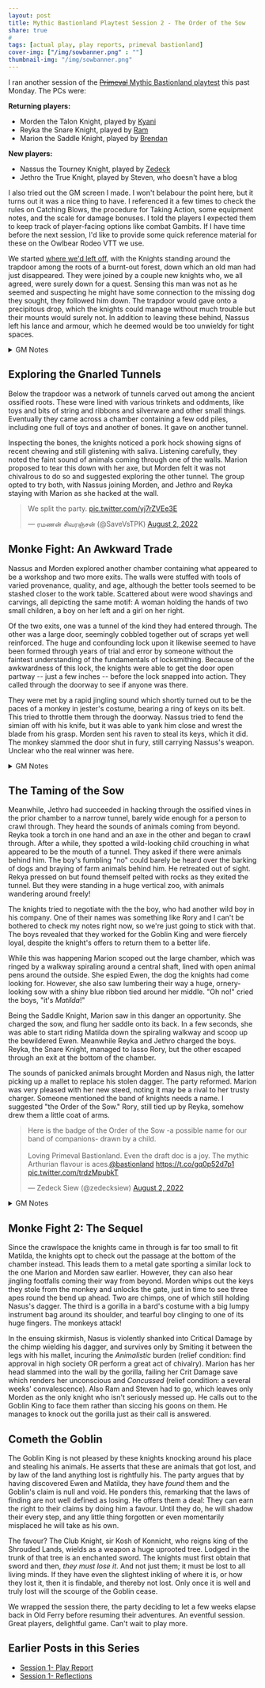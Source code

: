 ```yaml
---
layout: post
title: Mythic Bastionland Playtest Session 2 - The Order of the Sow
share: true
#
tags: [actual play, play reports, primeval bastionland]
cover-img: ["/img/sowbanner.png" : ""]
thumbnail-img: "/img/sowbanner.png" 
---
```

I ran another session of the [~~Primeval~~ Mythic Bastionland playtest](https://www.bastionland.com/2022/07/primeval-bastionland-playtest.html) this past Monday. The PCs were:

**Returning players:**
- Morden the Talon Knight, played by [Kyani](http://noisesanssignal.blogspot.com/)
- Reyka the Snare Knight, played by [Ram](https://save.vs.totalpartykill.ca/)
- Marion the Saddle Knight, played by [Brendan](https://www.necropraxis.com/)

**New players:**
- Nassus the Tourney Knight, played by [Zedeck](https://zedecksiew.tumblr.com/)
- Jethro the True Knight, played by Steven, who doesn't have a blog

I also tried out the GM screen I made. I won't belabour the point here, but it turns out it was a nice thing to have. I referenced it a few times to check the rules on Catching Blows, the procedure for Taking Action, some equipment notes, and the scale for damage bonuses. I told the players I expected them to keep track of player-facing options like combat Gambits. If I have time before the next session, I'd like to provide some quick reference material for these on the Owlbear Rodeo VTT we use.

We started [where we'd left off](https://todistantlands.github.io/2022/07/26/primeval-playtest.html), with the Knights standing around the trapdoor among the roots of a burnt-out forest, down which an old man had just disappeared. They were joined by a couple new knights who, we all agreed, were surely down for a quest. Sensing this man was not as he seemed and suspecting he might have some connection to the missing dog they sought, they followed him down. The trapdoor would gave onto a precipitous drop, which the knights could manage without much trouble but their mounts would surely not. In addition to leaving these behind, Nassus left his lance and armour, which he deemed would be too unwieldy for tight spaces.

<details>
 <summary>GM Notes</summary>
 <p>Here Brendan/Marion expressed some concern that the mounts might be stolen or lost if left unattended. It occured to me that there might be cause of a Luck roll once the returns to determine if their steeds are still there. On the other hand, I'm not sure I want this to be a game about the kind the of logistical paranoia that can sometimes consume so much OSR playtime. Fundamentally, it felt like The Quest Was the Thing. I'm not totally satisfied with that answer, though, and would like to give it some more thought in the future.</p>
 </details>

## Exploring the Gnarled Tunnels
Below the trapdoor was a network of tunnels carved out among the ancient ossified roots. These were lined with various trinkets and oddments, like toys and bits of string and ribbons and silverware and other small things. Eventually they came across a chamber containing a few odd piles, including one full of toys and another of bones. It gave on another tunnel.

Inspecting the bones, the knights noticed a pork hock showing signs of recent chewing and still glistening with saliva. Listening carefully, they noted the faint sound of animals coming through one of the walls. Marion proposed to tear this down with her axe, but Morden felt it was not chivalrous to do so and suggested exploring the other tunnel. The group opted to try both, with Nassus joining Morden, and Jethro and Reyka staying with Marion as she hacked at the wall.

<blockquote class="twitter-tweet" data-conversation="none" data-dnt="true"><p lang="en" dir="ltr">We split the party. <a href="https://t.co/yj7rZVEe3E">pic.twitter.com/yj7rZVEe3E</a></p>&mdash; ரமணன் சிவரஞ்சன் (@SaveVsTPK) <a href="https://twitter.com/SaveVsTPK/status/1554262926420238338?ref_src=twsrc%5Etfw">August 2, 2022</a></blockquote> <script async src="https://platform.twitter.com/widgets.js" charset="utf-8"></script>

## Monke Fight: An Awkward Trade
Nassus and Morden explored another chamber containing what appeared to be a workshop and two more exits. The walls were stuffed with tools of varied provenance, quality, and age, although the better tools seemed to be stashed closer to the work table. Scattered about were wood shavings and carvings, all depicting the same motif: A woman holding the hands of two small children, a boy on her left and a girl on her right.

Of the two exits, one was a tunnel of the kind they had entered through. The other was a large door, seemingly cobbled together out of scraps yet well reinforced. The huge and confounding lock upon it likewise seemed to have been formed through years of trial and error by someone without the faintest understanding of the fundamentals of locksmithing. Because of the awkwardness of this lock, the knights were able to get the door open partway -- just a few inches -- before the lock snapped into action. They called  through the doorway to see if anyone was there.

They were met by a rapid jingling sound which shortly turned out to be the paces of a monkey in jester's costume, bearing a ring of keys on its belt. This tried to throttle them through the doorway. Nassus tried to fend the simian off with his knife, but it was able to yank him close and wrest the blade from his grasp. Morden sent his raven to steal its keys, which it did. The monkey slammed the door shut in fury, still carrying Nassus's weapon. Unclear who the real winner was here.

<details>
 <summary>GM Notes</summary>
 <p>One lesson learned from this session is monkeys are excellent enemies. They're clever, brutal, and deceptively powerful; A chimp with a knife is only slightly more dangerous than a chimp without a knife, but it is more threatening, and also depriving you of a knife. Monkeys are also extremely funny to dress up in incongruous costumes. 10/10 would use again.</p>
 </details>

## The Taming of the Sow
Meanwhile, Jethro had succeeded in hacking through the ossified vines in the prior chamber to a narrow tunnel, barely wide enough for a person to crawl through. They heard the sounds of animals coming from beyond. Reyka took a torch in one hand and an axe in the other and began to crawl through. After a while, they spotted a wild-looking child crouching in what appeared to be the mouth of a tunnel. They asked if there were animals behind him. The boy's fumbling "no" could barely be heard over the barking of dogs and braying of farm animals behind him. He retreated out of sight. Rekya pressed on but found themself pelted with rocks as they exited the tunnel. But they were standing in a huge vertical zoo, with animals wandering around freely!

The knights tried to negotiate with the the boy, who had another wild boy in his company. One of their names was something like Rory and I can't be bothered to check my notes right now, so we're just going to stick with that. The boys revealed that they worked for the Goblin King and were fiercely loyal, despite the knight's offers to return them to a better life.

While this was happening Marion scoped out the large chamber, which was ringed by a walkway spiraling around a central shaft, lined with open animal pens around the outside. She espied Ewen, the dog the knights had come looking for. However, she also saw lumbering their way a huge, ornery-looking sow with a shiny blue ribbon tied around her middle.  "Oh no!" cried the boys, "it's _Matilda_!"

Being the Saddle Knight, Marion saw in this danger an opportunity. She charged the sow, and flung her saddle onto its back. In a few seconds, she was able to start riding Matilda down the spiraling walkway and scoop up the bewildered Ewen. Meanwhile Reyka and Jethro charged the boys. Reyka, the Snare Knight, managed to lasso Rory, but the other escaped through an exit at the bottom of the chamber.

The sounds of panicked animals brought Morden and Nasus nigh, the latter picking up a mallet to replace his stolen dagger. The party reformed. Marion was very pleased with her new steed, noting it may be a rival to her trusty charger. Someone mentioned the band of knights needs a name. I suggested "the Order of the Sow." Rory, still tied up by Reyka, somehow drew them a little coat of arms.

<blockquote class="twitter-tweet" data-dnt="true"><p lang="en" dir="ltr">Here is the badge of the Order of the Sow -a possible name for our band of companions- drawn by a child.<br><br>Loving Primeval Bastionland. Even the draft doc is a joy. The mythic Arthurian flavour is aces.<a href="https://twitter.com/bastionland?ref_src=twsrc%5Etfw">@bastionland</a> <a href="https://t.co/gq0p52d7p1">https://t.co/gq0p52d7p1</a> <a href="https://t.co/trdzMpubkT">pic.twitter.com/trdzMpubkT</a></p>&mdash; Zedeck Siew (@zedecksiew) <a href="https://twitter.com/zedecksiew/status/1554300373565083648?ref_src=twsrc%5Etfw">August 2, 2022</a></blockquote> <script async src="https://platform.twitter.com/widgets.js" charset="utf-8"></script>

<details>
 <summary>GM Notes</summary>
 <p><i>Hey Alex, is the Goblin King different from the Goblin in the book?</i> No, I just accidentally threw that word in and didn't feel like backpeddling. The Goblin King is also the <i>only</i> goblin.</p>
 <p>Also, <a href="/2022/06/30/hog-school.html">pigs are almost as funny as monkeys.</a></p>
 </details>

## Monke Fight 2: The Sequel
Since the crawlspace the knights came in through is far too small to fit Matilda, the knights opt to check out the passage at the bottom of the chamber instead. This leads them to a metal gate sporting a similar lock to the one Marion and Morden saw earlier. However, they can also hear jingling footfalls coming their way from beyond. Morden whips out the keys they stole from the monkey and unlocks the gate, just in time to see three apes round the bend up ahead. Two are chimps, one of which still holding Nasus's dagger. The third is a gorilla in a bard's costume with a big lumpy instrument bag around its shoulder, and tearful boy clinging to one of its huge fingers. The monkeys attack!

In the ensuing skirmish, Nasus is violently shanked into Critical Damage by the chimp wielding his dagger, and survives only by Smiting it between the legs with his mallet, incuring the _Animalistic_ burden (relief condition: find approval in high society OR perform a great act of chivalry). Marion has her head slammed into the wall by the gorilla, failing her Crit Damage save which renders her unconscious and _Concussed_ (relief condition: a several weeks' convalescence). Also Ram and Steven had to go, which leaves only Morden as the only knight who isn't seriously messed up. He calls out to the Goblin King to face them rather than siccing his goons on them. He manages to knock out the gorilla just as their call is answered.

## Cometh the Goblin
The Goblin King is not pleased by these knights knocking around his place and stealing his animals. He asserts that these are animals that got lost, and by law of the land anything lost is rightfully his. The party argues that by having discovered Ewen and Matilda, they have _found_ them and the Goblin's claim is null and void. He ponders this, remarking that the laws of finding are not well defined as losing. He offers them a deal: They can earn the right to their claims by doing him a favour. Until they do, he will shadow their every step, and any little thing forgotten or even momentarily misplaced he will take as his own.

The favour? The Club Knight, sir Kosh of Konnicht, who reigns king of the Shrouded Lands, wields as a weapon a huge uprooted tree. Lodged in the trunk of that tree is an enchanted sword. The knights must first obtain that sword and then, _they must lose it_. And not just them; it must be lost to all living minds. If they have even the slightest inkling of where it is, or how they lost it, then it is findable, and thereby not lost. Only once it is well and truly lost will the scourge of the Goblin cease.

We wrapped the session there, the party deciding to let a few weeks elapse back in Old Ferry before resuming their adventures. An eventful session. Great players, delightful game. Can't wait to play more.

## Earlier Posts in this Series
- [Session 1- Play Report](https://todistantlands.github.io/2022/07/26/primeval-playtest.html)
- [Session 1- Reflections](https://todistantlands.github.io/2022/08/01/pb-session1-thoughts.html)